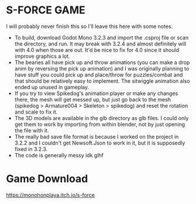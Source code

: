 # S-FORCE GAME

I will probably never finish this so I'll leave this here with some notes.

- To build, download Godot Mono 3.2.3 and import the .csproj file or scan the directory, and run. It may break with 3.2.4 and almost definitely will with 4.0 when those are out. It'd be nice to fix for 4.0 since it should improve graphics a lot.
- The bearies all have pick up and throw animations (you can make a drop anim by reversing the pick up animation) and I was originally planning to have stuff you could pick up and place/throw for puzzles/combat and that should be relatively easy to implement. The sitwiggle animation also ended up unused in gameplay.
- If you try to view Spikedog's animation player or make any changes there, the mesh will get messed up, but just go back to the mesh (spikedog > Armature004 > Skeleton > spikedog) and reset the rotation and scale to fix it.
- The 3D models are available in the glb directory as glb files. I could only get them to work by importing from within blender, not by just opening the file with it.
- The really bad save file format is because I worked on the project in 3.2.2 and I couldn't get Newsoft.Json to work in it, but it is supposedly fixed in 3.2.3.
- The code is generally messy idk glhf

# Game Download
https://monohonplaya.itch.io/s-force
